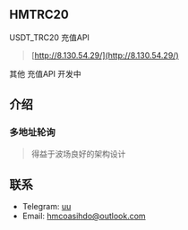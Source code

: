 ## HMTRC20

USDT_TRC20 充值API
> [http://8.130.54.29/](http://8.130.54.29/)

其他 充值API 开发中

## 介绍
### 多地址轮询

> 得益于波场良好的架构设计


## 联系
- Telegram: [uu](https://t.me/hmcoinservice)
- Email: hmcoasihdo@outlook.com
